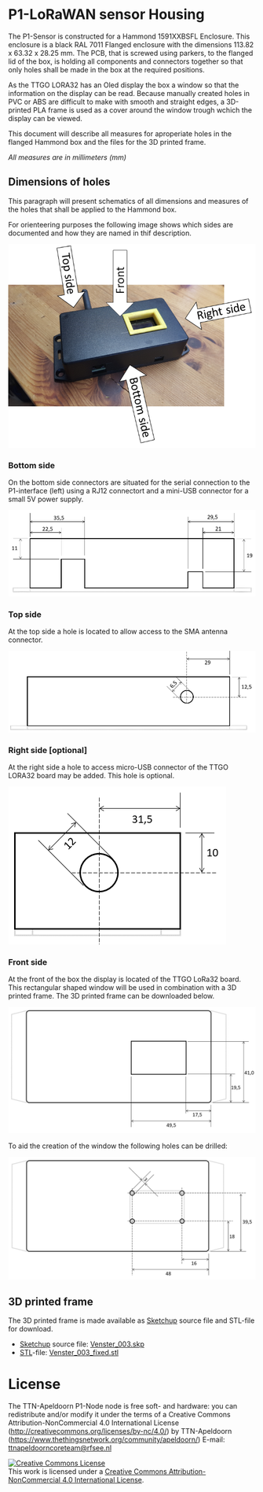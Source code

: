# P1-LoRaWAN sensor Housing
The P1-Sensor is constructed for a Hammond 1591XXBSFL Enclosure. This enclosure is a black RAL 7011 Flanged enclosure with the dimensions 113.82 x 63.32 x 28.25 mm. The PCB, that is screwed using parkers, to the flanged lid of the box, is holding all components and connectors together so that only holes shall be made in the box at the required positions.

As the TTGO LORA32 has an Oled display the box a window so that the information on the display can be read. Because manually created holes in PVC or ABS are difficult to make with smooth and straight edges, a 3D-printed PLA frame is used as a cover around the window trough wchich the display can be viewed.

This document will describe all measures for aproperiate holes in the flanged Hammond box and the files for the 3D printed frame.

*All measures are in millimeters (mm)*

## Dimensions of holes
This paragraph will present schematics of all dimensions and measures of the holes that shall be applied to the Hammond box.

For orienteering purposes the following image shows which sides are documented and how they are named in thif description.

![Box-side-naming](CaseDefinitions.png "Box-side-naming")

### Bottom side
On the bottom side connectors are situated for the serial connection to the P1-interface (left) using a RJ12 connectort and a mini-USB connector for a small 5V power supply. 

![Box-CaseSideBottom](CaseSideBottom.png "Box-CaseSideBottom")

### Top side
At the top side a hole is located to allow access to the SMA antenna connector. 

![Box-CaseSideTopAlternative](CaseSideTopAlternative.png "Box-CaseSideTopAlternative")

### Right side [optional]
At the right side a hole to access micro-USB connector of the TTGO LORA32 board may be added. This hole is optional.

![Box-CaseSideRight](CaseSideRight.png "Box-CaseSideRight")

### Front side
At the front of the box the display is located of the TTGO LoRa32 board. This rectangular shaped window will be used in combination with a 3D printed frame. The 3D printed frame can be downloaded below. 

![Dimensions window frontside](CaseFront.png "Dimensions window frontside")

To aid the creation of the window the following holes can be drilled:

![location-dimenstions support-holes window frontside](CaseFrontAid.png "location-dimenstions support-holes window frontside")

## 3D printed frame
The 3D printed frame is made available as <a href="https://www.sketchup.com/" target="_blank">Sketchup</a> source file and STL-file for download. 

 - <a href="https://www.sketchup.com/" target="_blank">Sketchup</a> source file: <a download="Venster_003.skp" href="Venster_003.skp" title="Sketchup file, right-click and download.">Venster_003.skp</a>
 - <a href="https://en.wikipedia.org/wiki/STL_(file_format)" target="_blank">STL</a>-file: <a download="Venster_003_fixed.stl" href="Venster_003_fixed.stl" title="STL-file">Venster_003_fixed.stl</a>

# License
The TTN-Apeldoorn P1-Node node is free soft- and hardware:
you can redistribute and/or modify it under the terms of a Creative Commons Attribution-NonCommercial 4.0 International License (http://creativecommons.org/licenses/by-nc/4.0/) by TTN-Apeldoorn (https://www.thethingsnetwork.org/community/apeldoorn/) E-mail: ttnapeldoorncoreteam@rfsee.nl

<a rel="license" href="http://creativecommons.org/licenses/by-nc/4.0/"><img alt="Creative Commons License" style="border-width:0" src="https://i.creativecommons.org/l/by-nc/4.0/88x31.png" /></a><br />This work is licensed under a <a rel="license" href="http://creativecommons.org/licenses/by-nc/4.0/">Creative Commons Attribution-NonCommercial 4.0 International License</a>.